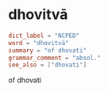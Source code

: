 # dhovitvā

``` toml
dict_label = "NCPED"
word = "dhovitvā"
summary = "of dhovati"
grammar_comment = "absol."
see_also = ["dhovati"]
```

of dhovati

